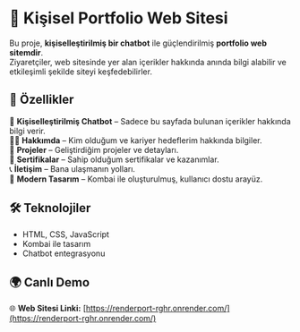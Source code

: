 # 📌 Kişisel Portfolio Web Sitesi  

Bu proje, **kişiselleştirilmiş bir chatbot** ile güçlendirilmiş **portfolio web sitemdir**.  
Ziyaretçiler, web sitesinde yer alan içerikler hakkında anında bilgi alabilir ve etkileşimli şekilde siteyi keşfedebilirler.  

## 🚀 Özellikler  
💬 **Kişiselleştirilmiş Chatbot** – Sadece bu sayfada bulunan içerikler hakkında bilgi verir.  
🙋‍♂️ **Hakkımda** – Kim olduğum ve kariyer hedeflerim hakkında bilgiler.  
📂 **Projeler** – Geliştirdiğim projeler ve detayları.  
📜 **Sertifikalar** – Sahip olduğum sertifikalar ve kazanımlar.  
📞 **İletişim** – Bana ulaşmanın yolları.  
🎨 **Modern Tasarım** – Kombai ile oluşturulmuş, kullanıcı dostu arayüz.  

## 🛠️ Teknolojiler  
- HTML, CSS, JavaScript  
- Kombai ile tasarım  
- Chatbot entegrasyonu  

## 🌍 Canlı Demo  
🌐 **Web Sitesi Linki:** [https://renderport-rghr.onrender.com/](https://renderport-rghr.onrender.com/)  
